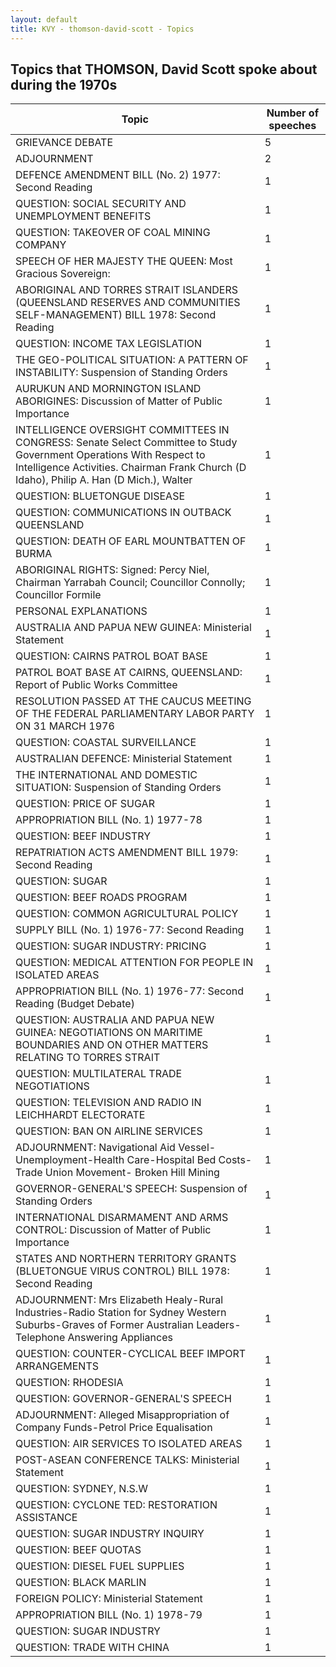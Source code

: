 ```yaml
---
layout: default
title: KVY - thomson-david-scott - Topics
---
```

## Topics that THOMSON, David Scott spoke about during the 1970s

| Topic | Number of speeches |
|--------------|----------------|
|GRIEVANCE DEBATE|5|
|ADJOURNMENT|2|
|DEFENCE AMENDMENT BILL (No. 2) 1977: Second Reading|1|
|QUESTION: SOCIAL SECURITY AND UNEMPLOYMENT BENEFITS|1|
|QUESTION: TAKEOVER OF COAL MINING COMPANY|1|
|SPEECH OF HER MAJESTY THE QUEEN: Most Gracious Sovereign:|1|
|ABORIGINAL AND TORRES STRAIT ISLANDERS (QUEENSLAND RESERVES AND COMMUNITIES SELF-MANAGEMENT) BILL 1978: Second Reading|1|
|QUESTION: INCOME TAX LEGISLATION|1|
|THE GEO-POLITICAL SITUATION: A PATTERN OF INSTABILITY: Suspension of Standing Orders|1|
|AURUKUN AND MORNINGTON ISLAND ABORIGINES: Discussion of Matter of Public Importance|1|
|INTELLIGENCE OVERSIGHT COMMITTEES IN CONGRESS: Senate Select Committee to Study Government Operations With Respect to Intelligence Activities. Chairman Frank Church (D Idaho), Philip A. Han (D Mich.), Walter|1|
|QUESTION: BLUETONGUE DISEASE|1|
|QUESTION: COMMUNICATIONS IN OUTBACK QUEENSLAND|1|
|QUESTION: DEATH OF EARL MOUNTBATTEN OF BURMA|1|
|ABORIGINAL RIGHTS: Signed: Percy Niel, Chairman Yarrabah Council; Councillor Connolly; Councillor Formile|1|
|PERSONAL EXPLANATIONS|1|
|AUSTRALIA AND PAPUA NEW GUINEA: Ministerial Statement|1|
|QUESTION: CAIRNS PATROL BOAT BASE|1|
|PATROL BOAT BASE AT CAIRNS, QUEENSLAND: Report of Public Works Committee|1|
|RESOLUTION PASSED AT THE CAUCUS MEETING OF THE FEDERAL PARLIAMENTARY LABOR PARTY ON 31 MARCH 1976|1|
|QUESTION: COASTAL SURVEILLANCE|1|
|AUSTRALIAN DEFENCE: Ministerial Statement|1|
|THE INTERNATIONAL AND DOMESTIC SITUATION: Suspension of Standing Orders|1|
|QUESTION: PRICE OF SUGAR|1|
|APPROPRIATION BILL (No. 1) 1977-78|1|
|QUESTION: BEEF INDUSTRY|1|
|REPATRIATION ACTS AMENDMENT BILL 1979: Second Reading|1|
|QUESTION: SUGAR|1|
|QUESTION: BEEF ROADS PROGRAM|1|
|QUESTION: COMMON AGRICULTURAL POLICY|1|
|SUPPLY BILL (No. 1) 1976-77: Second Reading|1|
|QUESTION: SUGAR INDUSTRY: PRICING|1|
|QUESTION: MEDICAL ATTENTION FOR PEOPLE IN ISOLATED AREAS|1|
|APPROPRIATION BILL (No. 1) 1976-77: Second Reading (Budget Debate)|1|
|QUESTION: AUSTRALIA AND PAPUA NEW GUINEA: NEGOTIATIONS ON MARITIME BOUNDARIES AND ON OTHER MATTERS RELATING TO TORRES STRAIT|1|
|QUESTION: MULTILATERAL TRADE NEGOTIATIONS|1|
|QUESTION: TELEVISION AND RADIO IN LEICHHARDT ELECTORATE|1|
|QUESTION: BAN ON AIRLINE SERVICES|1|
|ADJOURNMENT: Navigational Aid Vessel-Unemployment-Health Care-Hospital Bed Costs-Trade Union Movement- Broken Hill Mining|1|
|GOVERNOR-GENERAL'S SPEECH: Suspension of Standing Orders|1|
|INTERNATIONAL DISARMAMENT AND ARMS CONTROL: Discussion of Matter of Public Importance|1|
|STATES AND NORTHERN TERRITORY GRANTS (BLUETONGUE VIRUS CONTROL) BILL 1978: Second Reading|1|
|ADJOURNMENT: Mrs Elizabeth Healy-Rural Industries-Radio Station for Sydney Western Suburbs-Graves of Former Australian Leaders-Telephone Answering Appliances|1|
|QUESTION: COUNTER-CYCLICAL BEEF IMPORT ARRANGEMENTS|1|
|QUESTION: RHODESIA|1|
|QUESTION: GOVERNOR-GENERAL'S SPEECH|1|
|ADJOURNMENT: Alleged Misappropriation of Company Funds-Petrol Price Equalisation|1|
|QUESTION: AIR SERVICES TO ISOLATED AREAS|1|
|POST-ASEAN CONFERENCE TALKS: Ministerial Statement|1|
|QUESTION: SYDNEY, N.S.W|1|
|QUESTION: CYCLONE TED: RESTORATION ASSISTANCE|1|
|QUESTION: SUGAR INDUSTRY INQUIRY|1|
|QUESTION: BEEF QUOTAS|1|
|QUESTION: DIESEL FUEL SUPPLIES|1|
|QUESTION: BLACK MARLIN|1|
|FOREIGN POLICY: Ministerial Statement|1|
|APPROPRIATION BILL (No. 1) 1978-79|1|
|QUESTION: SUGAR INDUSTRY|1|
|QUESTION: TRADE WITH CHINA|1|
